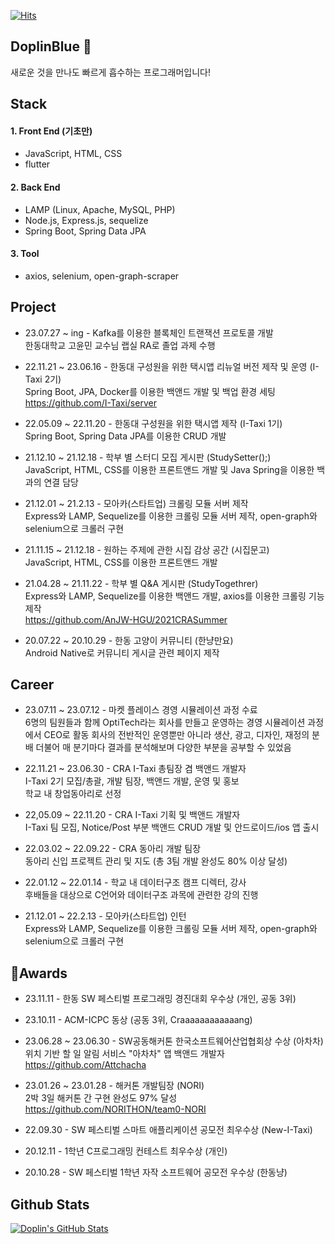 [![Hits](https://hits.seeyoufarm.com/api/count/incr/badge.svg?url=https%3A%2F%2Fgithub.com%2FYuSoeun%2Fhit-counter&count_bg=%233D61C8&title_bg=%23555555&icon=&icon_color=%23E7E7E7&title=hits&edge_flat=false)](https://hits.seeyoufarm.com)

## DoplinBlue 👋
새로운 것을 만나도 빠르게 흡수하는 프로그래머입니다!
  

## Stack
#### 1. Front End (기초만)
- JavaScript, HTML, CSS
- flutter

#### 2. Back End
- LAMP (Linux, Apache, MySQL, PHP)
- Node.js, Express.js, sequelize
- Spring Boot, Spring Data JPA

#### 3. Tool
- axios, selenium, open-graph-scraper
  
  
## Project
- 23.07.27 ~ ing - Kafka를 이용한 블록체인 트랜잭션 프로토콜 개발  
한동대학교 고윤민 교수님 랩실 RA로 졸업 과제 수행
 
- 22.11.21 ~ 23.06.16 - 한동대 구성원을 위한 택시앱 리뉴얼 버전 제작 및 운영 (I-Taxi 2기)  
Spring Boot, JPA, Docker를 이용한 백앤드 개발 및 백업 환경 세팅  
https://github.com/I-Taxi/server  

- 22.05.09 ~ 22.11.20 - 한동대 구성원을 위한 택시앱 제작 (I-Taxi 1기)  
Spring Boot, Spring Data JPA를 이용한 CRUD 개발  

- 21.12.10 ~ 21.12.18 - 학부 별 스터디 모집 게시판 (StudySetter();)  
JavaScript, HTML, CSS를 이용한 프론트앤드 개발 및 Java Spring을 이용한 백과의 연결 담당  

- 21.12.01 ~ 21.2.13 - 모아카(스타트업) 크롤링 모듈 서버 제작  
Express와 LAMP, Sequelize를 이용한 크롤링 모듈 서버 제작, open-graph와 selenium으로 크롤러 구현

- 21.11.15 ~ 21.12.18 - 원하는 주제에 관한 시집 감상 공간 (시집문고)  
JavaScript, HTML, CSS를 이용한 프론트앤드 개발

- 21.04.28 ~ 21.11.22 - 학부 별 Q&A 게시판 (StudyTogethrer)  
Express와 LAMP, Sequelize를 이용한 백앤드 개발, axios를 이용한 크롤링 기능 제작  
https://github.com/AnJW-HGU/2021CRASummer

- 20.07.22 ~ 20.10.29 - 한동 고양이 커뮤니티 (한냥만요)  
Android Native로 커뮤니티 게시글 관련 페이지 제작
  

## Career

- 23.07.11 ~ 23.07.12 - 마켓 플레이스 경영 시뮬레이션 과정 수료  
6명의 팀원들과 함께 OptiTech라는 회사를 만들고 운영하는 경영 시뮬레이션 과정에서 CEO로 활동 회사의 전반적인 운영뿐만 아니라 생산, 광고, 디자인, 재정의 분배 더불어 매 분기마다 결과를 분석해보며 다양한 부분을 공부할 수 있었음

- 22.11.21 ~ 23.06.30 - CRA I-Taxi 총팀장 겸 백앤드 개발자  
I-Taxi 2기 모집/총괄, 개발 팀장, 백앤드 개발, 운영 및 홍보  
학교 내 창업동아리로 선정

- 22,05.09 ~ 22.11.20 - CRA I-Taxi 기획 및 백앤드 개발자  
I-Taxi 팀 모집, Notice/Post 부분 백앤드 CRUD 개발 및 안드로이드/ios 앱 출시  

- 22.03.02 ~ 22.09.22 - CRA 동아리 개발 팀장  
동아리 신입 프로젝트 관리 및 지도 (총 3팀 개발 완성도 80% 이상 달성)

- 22.01.12 ~ 22.01.14 - 학교 내 데이터구조 캠프 디렉터, 강사  
후배들을 대상으로 C언어와 데이터구조 과목에 관련한 강의 진행

- 21.12.01 ~ 22.2.13 - 모아카(스타트업) 인턴  
Express와 LAMP, Sequelize를 이용한 크롤링 모듈 서버 제작, open-graph와 selenium으로 크롤러 구현
  
## Awards
- 23.11.11 - 한동 SW 페스티벌 프로그래밍 경진대회 우수상 (개인, 공동 3위)  
    
- 23.10.11 - ACM-ICPC 동상 (공동 3위, Craaaaaaaaaaaang)  
  
- 23.06.28 ~ 23.06.30 - SW공동해커톤 한국소프트웨어산업협회상 수상 (아차차)  
  위치 기반 할 일 알림 서비스 "아차차" 앱 백앤드 개발자  
  https://github.com/Attchacha    

- 23.01.26 ~ 23.01.28 - 해커톤 개발팀장 (NORI)  
  2박 3일 해커톤 간 구현 완성도 97% 달성  
  https://github.com/NORITHON/team0-NORI  

- 22.09.30 - SW 페스티벌 스마트 애플리케이션 공모전 최우수상 (New-I-Taxi)  

- 20.12.11 - 1학년 C프로그래밍 컨테스트 최우수상 (개인)   
  
- 20.10.28 - SW 페스티벌 1학년 자작 소프트웨어 공모전 우수상 (한동냥)  
    

## Github Stats

[![Doplin's GitHub Stats](https://github-readme-stats.vercel.app/api?username=YuSoeun&count_private=true&show_icons=true)](https://github.com/anuraghazra/github-readme-stats)
